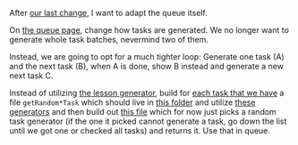 After [our last change](docs/instructions/040_move_towards_dynamic_task_rendering.md), I want to adapt the queue itself.

On [the queue page](src/pages/queue/PageQueue.vue), change how tasks are generated.
We no longer want to generate whole task batches, nevermind two of them.

Instead, we are going to opt for a much tighter loop: Generate one task (A) and the next task (B), when A is done, show B instead and generate a new next task C.

Instead of utilizing [the lesson generator](src/pages/queue/lesson-generator/makeLesson.ts), build for [each task that we have](src/widgets/do-task/taskRegistry.ts) a file `getRandom*Task` which should live in [this folder](src/pages/queue/lesson-generator/utils) and utilize [these generators](src/pages/queue/lesson-generator/task-generator) and then build out [this file](src/pages/queue/lesson-generator/makeTask.ts) which for now just picks a random task generator (if the one it picked cannot generate a task, go down the list until we got one or checked all tasks) and returns it. Use that in queue.